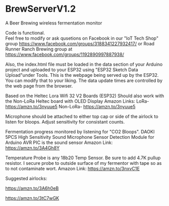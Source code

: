 # BrewServerV1.2
A Beer Brewing wireless fermentation monitor

Code is functional.  
Feel free to modify or ask qusetions on Facebook in our "IoT Tech Shop" group https://www.facebook.com/groups/3188341227932417/ or Road Runner Ranch Brewing group at https://www.facebook.com/groups/1192890997887938/

Also, the index.html file must be loaded in the data section of your Arduino project and uploaded to your ESP32 using "ESP32 Sketch Data Upload"under Tools.  This is the webpage being served up by the ESP32.  You can modify that to your liking.  The data update times are controlled by the web page from the browser.

Based on the Heltec Lora Wifi 32 V2 Boards (ESP32)  Should also work with the Non-LoRa Heltec board with OLED Display
Amazon Links: LoRa- https://amzn.to/3nyuue5  Non-LoRa- https://amzn.to/3nyuue5

Microphone should be attached to either top cap or side of the airlock to listen for bloops. Adjust sensitivity for consistant counts.

Fermentation progress monitored by listening for "CO2 Bloops". 
DAOKI 5PCS High Sensitivity Sound Microphone Sensor Detection Module for Arduino AVR PIC is the sound sensor
Amazon Link: https://amzn.to/3A4Gh8Y

Temperature Probe is any 18b20 Temp Sensor.  Be sure to add 4.7K pullup resistor. I secure probe to outside surface of my fermentor with tape so as to not contaminate wort.
Amazon Link: https://amzn.to/3nxvC1E

Suggested airlocks:

https://amzn.to/3A6h0eB

https://amzn.to/3tC7wGK





